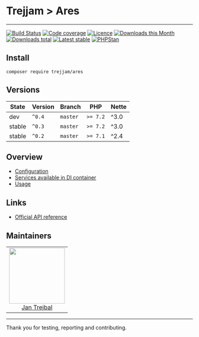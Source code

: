 # Trejjam > Ares-----[![Build Status](https://img.shields.io/travis/trejjam/ares.svg?style=flat-square)](https://travis-ci.org/trejjam/ares)[![Code coverage](https://img.shields.io/coveralls/trejjam/ares.svg?style=flat-square)](https://coveralls.io/r/trejjam/ares)[![Licence](https://img.shields.io/packagist/l/trejjam/ares.svg?style=flat-square)](https://packagist.org/packages/trejjam/ares)[![Downloads this Month](https://img.shields.io/packagist/dm/trejjam/ares.svg?style=flat-square)](https://packagist.org/packages/trejjam/ares)[![Downloads total](https://img.shields.io/packagist/dt/trejjam/ares.svg?style=flat-square)](https://packagist.org/packages/trejjam/ares)[![Latest stable](https://img.shields.io/packagist/v/trejjam/ares.svg?style=flat-square)](https://packagist.org/packages/trejjam/ares)[![PHPStan](https://img.shields.io/badge/PHPStan-enabled-brightgreen.svg?style=flat)](https://github.com/phpstan/phpstan)## Install```composer require trejjam/ares```## Versions| State       | Version | Branch   | PHP      | Nette ||-------------|---------|----------|----------|-------|| dev         | `^0.4`  | `master` | `>= 7.2` | ^3.0  || stable      | `^0.3`  | `master` | `>= 7.2` | ^3.0  || stable      | `^0.2`  | `master` | `>= 7.1` | ^2.4  |## Overview- [Configuration](https://github.com/trejjam/ares/blob/master/.docs/README.md#configuration)- [Services available in DI container](https://github.com/trejjam/ares/blob/master/.docs/README.md#services-available-in-di-container)- [Usage](https://github.com/trejjam/ares/blob/master/.docs/README.md#usage)## Links- [Official API reference](http://developer.mailchimp.com/documentation/mailchimp/reference/overview)## Maintainers<table>  <tbody>    <tr>      <td align="center">        <a href="https://github.com/trejjam">            <img width="150" height="150" src="https://avatars2.githubusercontent.com/u/3594540?s=150&v=4">        </a>        </br>        <a href="https://github.com/trejjam">Jan Trejbal</a>      </td>    </tr>  </body></table>-----Thank you for testing, reporting and contributing.